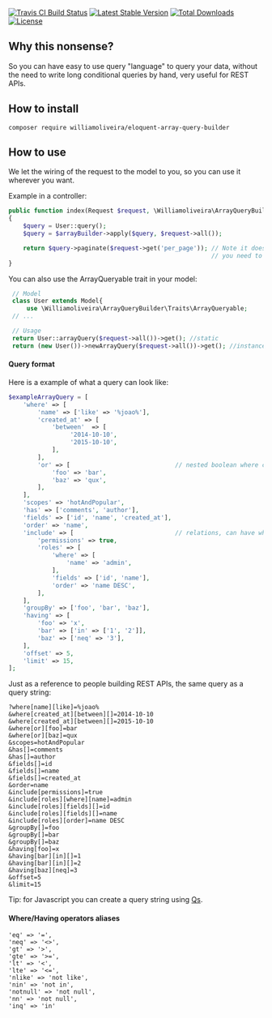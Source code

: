 [![Travis CI Build Status](https://travis-ci.org/williamoliveira/eloquent-array-query-builder.svg?branch=master)](https://travis-ci.org/williamoliveira/eloquent-array-query-builder)
[![Latest Stable Version](https://poser.pugx.org/williamoliveira/eloquent-array-query-builder/v/stable)](https://packagist.org/packages/williamoliveira/eloquent-array-query-builder)
[![Total Downloads](https://poser.pugx.org/williamoliveira/eloquent-array-query-builder/downloads)](https://packagist.org/packages/williamoliveira/eloquent-array-query-builder)
[![License](https://poser.pugx.org/williamoliveira/eloquent-array-query-builder/license)](https://packagist.org/packages/williamoliveira/eloquent-array-query-builder)

## Why this nonsense?

So you can have easy to use query "language" to query your data, without the need to write long conditional queries by hand, very useful for REST APIs.

## How to install

`composer require williamoliveira/eloquent-array-query-builder`
## How to use

We let the wiring of the request to the model to you, so you can use it wherever you want.

Example in a controller:
```php
public function index(Request $request, \Williamoliveira\ArrayQueryBuilder\ArrayBuilder $arrayBuilder)
{
    $query = User::query();
    $query = $arrayBuilder->apply($query, $request->all());

    return $query->paginate($request->get('per_page')); // Note it does not do pagination or call get(),
                                                        // you need to do it yourself
}
```

You can also use the ArrayQueryable trait in your model:
```php
 // Model
 class User extends Model{
     use \Williamoliveira\ArrayQueryBuilder\Traits\ArrayQueryable;
 // ...

 // Usage
 return User::arrayQuery($request->all())->get(); //static
 return (new User())->newArrayQuery($request->all())->get(); //instance
```

#### Query format

Here is a example of what a query can look like:
```php
$exampleArrayQuery = [
    'where' => [
        'name' => ['like' => '%joao%'],
        'created_at' => [
            'between'  => [
                 '2014-10-10',
                 '2015-10-10',
            ],
        ],
        'or' => [                             // nested boolean where clauses
            'foo' => 'bar',
            'baz' => 'qux',
        ],
    ],
    'scopes' => 'hotAndPopular',
    'has' => ['comments', 'author'],
    'fields' => ['id', 'name', 'created_at'],
    'order' => 'name',
    'include' => [                            // relations, can have where, order and fields
        'permissions' => true,
        'roles' => [
            'where' => [
                'name' => 'admin',
            ],
            'fields' => ['id', 'name'],
            'order' => 'name DESC',
        ],
    ],
    'groupBy' => ['foo', 'bar', 'baz'],
    'having' => [
        'foo' => 'x',
        'bar' => ['in' => ['1', '2']],
        'baz' => ['neq' => '3'],
    ],
    'offset' => 5,
    'limit' => 15,
];
```

Just as a reference to people building REST APIs, the same query as a query string:
```
?where[name][like]=%joao%
&where[created_at][between][]=2014-10-10
&where[created_at][between][]=2015-10-10
&where[or][foo]=bar
&where[or][baz]=qux
&scopes=hotAndPopular
&has[]=comments
&has[]=author
&fields[]=id
&fields[]=name
&fields[]=created_at
&order=name
&include[permissions]=true
&include[roles][where][name]=admin
&include[roles][fields][]=id
&include[roles][fields][]=name
&include[roles][order]=name DESC
&groupBy[]=foo
&groupBy[]=bar
&groupBy[]=baz
&having[foo]=x
&having[bar][in][]=1
&having[bar][in][]=2
&having[baz][neq]=3
&offset=5
&limit=15
```
Tip: for Javascript you can create a query string using [Qs](https://github.com/ljharb/qs).

#### Where/Having operators aliases

```
'eq' => '=',
'neq' => '<>',
'gt' => '>',
'gte' => '>=',
'lt' => '<',
'lte' => '<=',
'nlike' => 'not like',
'nin' => 'not in',
'notnull' => 'not null',
'nn' => 'not null',
'inq' => 'in'
```
